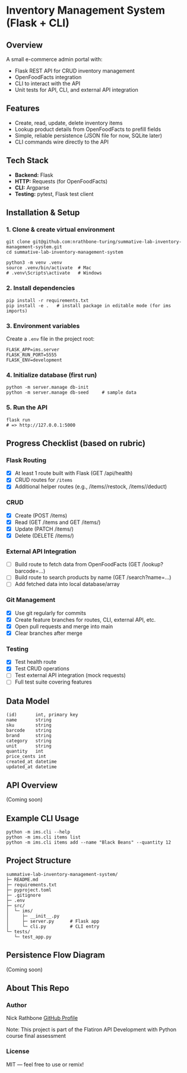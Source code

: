 # Inventory Management System (Flask + CLI)

## Overview
A small e-commerce admin portal with:
- Flask REST API for CRUD inventory management
- OpenFoodFacts integration
- CLI to interact with the API
- Unit tests for API, CLI, and external API integration

## Features
- Create, read, update, delete inventory items
- Lookup product details from OpenFoodFacts to prefill fields
- Simple, reliable persistence (JSON file for now, SQLite later)
- CLI commands wire directly to the API

## Tech Stack
- **Backend:** Flask
- **HTTP:** Requests (for OpenFoodFacts)
- **CLI:** Argparse
- **Testing:** pytest, Flask test client

## Installation & Setup

### 1. Clone & create virtual environment
```
git clone git@github.com:nrathbone-turing/summative-lab-inventory-management-system.git
cd summative-lab-inventory-management-system

python3 -m venv .venv
source .venv/bin/activate  # Mac
# .venv\Scripts\activate   # Windows
```

### 2. Install dependencies
```
pip install -r requirements.txt
pip install -e .   # install package in editable mode (for ims imports)
```

### 3. Environment variables
Create a `.env` file in the project root:
```
FLASK_APP=ims.server
FLASK_RUN_PORT=5555
FLASK_ENV=development
```

### 4. Initialize database (first run)
```
python -m server.manage db-init     
python -m server.manage db-seed     # sample data
```

### 5. Run the API
```
flask run
# => http://127.0.0.1:5000
```

## Progress Checklist (based on rubric)

### Flask Routing
- [X] At least 1 route built with Flask (GET /api/health)
- [X] CRUD routes for `/items`
- [X] Additional helper routes (e.g., /items/<id>/restock, /items/<id>/deduct)

### CRUD
- [X] Create (POST /items)
- [X] Read (GET /items and GET /items/<id>)
- [X] Update (PATCH /items/<id>)
- [X] Delete (DELETE /items/<id>)

### External API Integration
- [ ] Build route to fetch data from OpenFoodFacts (GET /lookup?barcode=...)
- [ ] Build route to search products by name (GET /search?name=...)
- [ ] Add fetched data into local database/array

### Git Management
- [X] Use git regularly for commits
- [X] Create feature branches for routes, CLI, external API, etc.
- [X] Open pull requests and merge into main
- [X] Clear branches after merge

### Testing
- [X] Test health route
- [X] Test CRUD operations
- [ ] Test external API integration (mock requests)
- [ ] Full test suite covering features

## Data Model
```
(id)       int, primary key
name       string
sku        string
barcode    string
brand      string
category   string
unit       string
quantity   int
price_cents int
created_at datetime
updated_at datetime
```

## API Overview

(Coming soon)


## Example CLI Usage
```
python -m ims.cli --help
python -m ims.cli items list
python -m ims.cli items add --name "Black Beans" --quantity 12
```

## Project Structure
```
summative-lab-inventory-management-system/
├─ README.md
├─ requirements.txt
├─ pyproject.toml
├─ .gitignore
├─ .env
├─ src/
│  └─ ims/
│     ├─ __init__.py
│     ├─ server.py      # Flask app
│     └─ cli.py         # CLI entry
└─ tests/
   └─ test_app.py
```

## Persistence Flow Diagram

(Coming soon)

## About This Repo

### Author
Nick Rathbone
[GitHub Profile](https://github.com/nrathbone-turing)

Note: This project is part of the Flatiron API Development with Python course final assessment

### License
MIT — feel free to use or remix!
